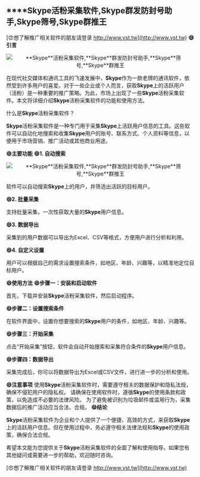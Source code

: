 ## ****Skype**活粉采集软件,**Skype**群发防封号助手,**Skype**筛号,**Skype**群推王**

[😍想了解推广相关软件的朋友请登录 http://www.vst.tw](http://www.vst.tw)
**😄引言**

 <center><img src="https://vst.tw/MP4/tuiguang/png/1.png" alt="**Skype**活粉采集软件,**Skype**群发防封号助手,**Skype**筛号,**Skype**群推王"></center>

在现代社交媒体和通讯工具的飞速发展中，**Skype**作为一款老牌的通讯软件，依然受到许多用户的喜爱。对于一些企业或个人而言，获取**Skype**上的活跃用户（活粉）是一种重要的推广策略。为此，市场上出现了一些**Skype**活粉采集软件。本文将详细介绍**Skype**活粉采集软件的功能和使用方法。

什么是**Skype**活粉采集软件？

**Skype**活粉采集软件是一种专门用于采集**Skype**上活跃用户信息的工具。这些软件可以自动化地搜索和收集**Skype**用户的账号、联系方式、个人资料等信息，以便用于市场营销、推广活动或其他商业用途。

**😄主要功能**
**😄1. 自动搜索**

 <center><img src="https://vst.tw/MP4/tuiguang/png/3.png" alt="**Skype**活粉采集软件,**Skype**群发防封号助手,**Skype**筛号,**Skype**群推王"></center>

软件可以自动搜索**Skype**上的用户，并筛选出活跃的目标用户。

**😄2. 批量采集**

支持批量采集，一次性获取大量的**Skype**用户信息。

**😄3. 数据导出**

采集到的用户数据可以导出为Excel、CSV等格式，方便用户进行分析和利用。

**😄4. 自定义设置**

用户可以根据自己的需求设置搜索条件，如地区、年龄、兴趣等，以精准地定位目标用户。

**😄使用方法**
**😄步骤一：安装和启动软件**

首先，下载并安装**Skype**活粉采集软件，然后启动程序。

**😄步骤二：设置搜索条件**

在软件界面中，设置你想要搜索的**Skype**用户的条件，如地区、年龄、兴趣等。

**😄步骤三：开始采集**

点击“开始采集”按钮，软件会自动开始搜索和采集符合条件的**Skype**用户信息。

**😄步骤四：数据导出**

采集完成后，你可以将数据导出为Excel或CSV文件，进行进一步的分析和使用。

**😄注意事项**
使用**Skype**活粉采集软件时，需要遵守相关的数据保护和隐私法规，确保不侵犯用户的隐私权。
请确保在使用软件时，遵循**Skype**的使用条款和政策，以免造成不必要的法律风险。
为了避免被识别为垃圾邮件或滥用行为，采集数据后的推广活动应当合法、合规。
**😄结论**

**Skype**活粉采集软件为企业和个人提供了一个便捷、高效的方式，来获取**Skype**上的活跃用户信息。但在使用过程中，务必遵守相关法律法规和**Skype**的使用政策，确保合法合规。

希望本文能为您提供关于**Skype**活粉采集软件的全面了解和使用指导。如果您有其他疑问或需要进一步的帮助，欢迎随时咨询。

[😍想了解推广相关软件的朋友请登录 http://www.vst.tw](http://www.vst.tw)



